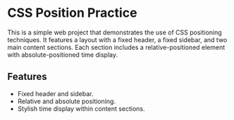 # CSS Position Practice

This is a simple web project that demonstrates the use of CSS positioning techniques. It features a layout with a fixed header, a fixed sidebar, and two main content sections. Each section includes a relative-positioned element with absolute-positioned time display.

## Features

- Fixed header and sidebar.
- Relative and absolute positioning.
- Stylish time display within content sections.

